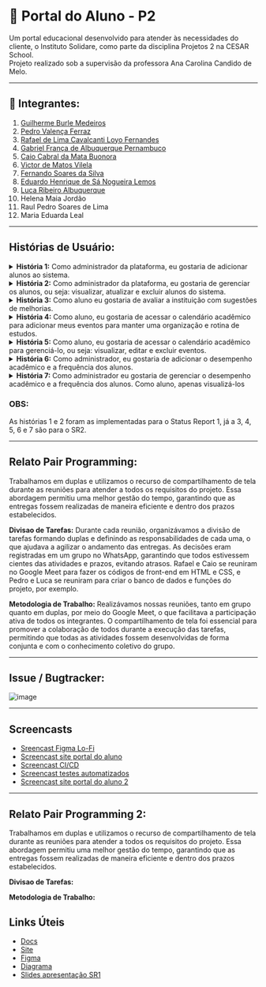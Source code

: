 # 📘 Portal do Aluno - P2

Um portal educacional desenvolvido para atender às necessidades do cliente, o Instituto Solidare, como parte da disciplina Projetos 2 na CESAR School.  
Projeto realizado sob a supervisão da professora Ana Carolina Candido de Melo.

----

## 👥 Integrantes:

1. [Guilherme Burle Medeiros](https://github.com/Guilherme-burle)  
2. [Pedro Valença Ferraz](https://github.com/PedroFerraz87)  
3. [Rafael de Lima Cavalcanti Loyo Fernandes](https://github.com/rafaelcf29)  
4. [Gabriel França de Albuquerque Pernambuco](https://github.com/gabrielfranca10)  
5. [Caio Cabral da Mata Buonora](https://github.com/caiobuonora)  
6. [Victor de Matos Vilela](https://github.com/VI170105)  
7. [Fernando Soares da Silva](https://github.com/Nando101210)  
8. [Eduardo Henrique de Sá Nogueira Lemos](https://github.com/EduardoHenrique15)  
9. [Luca Ribeiro Albuquerque](https://github.com/LucaAlbuquerque)  
10. Helena Maia Jordão  
11. Raul Pedro Soares de Lima  
12. Maria Eduarda Leal  

---

## Histórias de Usuário:

<details>
<summary><strong>História 1:</strong> Como administrador da plataforma, eu gostaria de adicionar alunos ao sistema.</summary>

- **Cenário favorável 1:**  
  Dado que o administrador está logado no portal  
  Quando acessa a aba “Cadastrar alunos” e preenche os dados necessários <br>
  Então o sistema salva tudo que foi pedido no banco de dados.

- **Cenário desfavorável 1:**  
  Dado que o administrador está logado no portal  
  Quando acessa a aba “Cadastrar alunos” e insere letras ao invés de números no campo "idade"
  Então o sistema não responde adequadamente à tentativa de cadastro, pois no lugar de números foram inseridas letras na idade.

- **Cenário desfavorável 2:**  
  Dado que o administrador está logado no portal  
  Quando acessa a aba “Cadastrar alunos” e insere números ao invés de letras no campo "nome".
  Então o sistema não responde adequadamente à tentativa de cadastro, pois um número foi inserido no lugar do nome.

</details>

<details>
<summary><strong>História 2:</strong> Como administrador da plataforma, eu gostaria de gerenciar os alunos, ou seja: visualizar, atualizar e excluir alunos do sistema.</summary>

- **Cenário favorável 1:**  
  Dado que o administrador está logado no portal  
  Quando acessa a aba “Gerenciar alunos” <br>
  Então o sistema exibe todos os alunos cadastrados no banco de dados.

- **Cenário favorável 2:**  
  Dado que o administrador está logado no portal  
  Quando acessa a aba “Gerenciar alunos” e seleciona “Editar” <br>
  Então os dados do aluno escolhido são exibidos para edição.

- **Cenário favorável 3:**  
  Dado que o administrador está logado no portal  
  Quando acessa a aba “Gerenciar alunos” e seleciona “Deletar” no aluno desejado <br>
  Então o aluno escolhido é excluído do sistema.

- **Cenário desfavorável 1:**  
  Dado que o administrador está logado no portal <br>
  Quando acessa a aba “Gerenciar alunos” <br>
  Então nenhum aluno aparece pois ainda não há alunos cadastrados.

</details>

<details>
<summary><strong>História 3:</strong> Como aluno eu gostaria de avaliar a instituição com sugestões de melhorias.</summary>

- **Cenário favorável 1:**  
  Dado que o aluno está matriculado e logado no portal <br>
  Quando acessa a aba “Avalie a Solidare” <br>
  Então perguntas são exibidas para resposta de "sim" e "não".

- **Cenário favorável 2:**  
  Dado que o aluno está matriculado e logado no portal <br>
  Quando acessa a aba “Avalie a Solidare”  <br>
  Então uma caixa é exibida para registrar sugestões e opiniões.

- **Cenário desfavorável 1:**  
  Dado que o aluno está matriculado e logado no portal <br>
  Quando acessa a aba “Avalie a Solidare” <br>
  Então uma falha no carregamento impede o acesso à aba.

</details>

<details>
<summary><strong>História 4:</strong> Como aluno, eu gostaria de acessar o calendário acadêmico para adicionar meus eventos para manter uma organização e rotina de estudos.</summary>

- **Cenário favorável 1:**  
  Dado que o aluno está matriculado e logado no portal <br>
  Quando acessa a aba “Calendário acadêmico", posteriormente "Adicionar evento" e preenche o evento desejado. <br>
  Então o sistema salva o evento no banco de dados.

- **Cenário desfavorável 1:**  
  Dado que o aluno está matriculado e logado no portal <br>
  Quando acessa a aba “Calendário acadêmico” e não preenche título do evento<br>
  Então o sistema exibe mensagem de erro e só salva o evento quando o aluno preencher o título.

- **Cenário desfavorável 2:**  
  Dado que o aluno está matriculado e logado <br>
  Quando acessa a aba “Calendário acadêmico”, posteriormente "Adicionar evento" e preenche letras ao invés de números no horário do evento <br>
  Então o sistema exibe mensagem de erro e só salva o evento quando o aluno preencher corretamente.
  
</details>

<details>
<summary><strong>História 5:</strong> Como aluno, eu gostaria de acessar o calendário acadêmico para gerenciá-lo, ou seja: visualizar, editar e excluir eventos.</summary>

- **Cenário favorável 1:**  
  Dado que o aluno está matriculado e logado no portal <br>
  Quando acessa a aba “Calendário acadêmico” <br>
  Então são exibidos os eventos acadêmicos cadastrados no calendário, como: datas de provas, entregas, e estudos personalizados.

- **Cenário favorável 2:**  
  Dado que o aluno está matriculado e logado no portal <br>
  Quando acessa a aba “Calendário acadêmico” e posteriormente "Editar" no evento desejado e muda as informações desejadas, como mudança de nome e horário. <br>
  Então as novas informações são salvas no banco de dados, assim, substituindo as antigas.

- **Cenário favorável 3:**  
  Dado que o administrador está logado no portal <br>
  Quando acessa a aba “Calendário acadêmico” e posteriormente "Excluir" no evento desejado <br>
  Então o evento é excluído do banco de dados e desaparece do calendário.

- **Cenário desfavorável 1:**  
  Dado que o aluno está matriculado e logado no portal <br>
  Quando acessa a aba “Calendário acadêmico” <br>
  Então não aparece nada em nenhum dia do calendário, pois ainda não há eventos cadastrados.

</details>

<details>
<summary><strong>História 6:</strong> Como administrador, eu gostaria de adicionar o desempenho acadêmico e a frequência dos alunos.</summary>

- **Cenário favorável 1:**  
  Dado que o administrador está logado no portal <br>
  Quando acessa a aba “Desempenho e Frequência”, posteriormente "Adicionar informações" e preenche-as <br>
  Então o sistema salva as informações no banco de dados.

- **Cenário desfavorável 1:**  
  Dado que o administrador está logado no portal  <br>
  Quando acessa a aba “Desempenho e Frequência” e tenta preencher letras ao invés de números no número de faltas do aluno <br>
  Então o sistema não permite e só salva as informações quando forem postas corretamente.

- **Cenário desfavorável 2:**  
  Dado que o administrador está logado no portal <br>
  Quando acessa a aba “Desempenho e Frequência” e tenta preencher números ao invés de letras no nome do evento <br>
  Então o sistema não permite e só salva as informações quando forem postas corretamente.

</details>

<details>
<summary><strong>História 7:</strong> Como administrador eu gostaria de gerenciar o desempenho acadêmico e a frequência dos alunos. Como aluno, apenas visualizá-los</summary>

- **Cenário favorável 1:**  
  Dado que o aluno está matriculado e logado no portal <br>
  Quando acessa a aba “Desempenho e Frequência” <br>
  Então o sistema exibe o número de faltas e o desempenho do aluno com "carinhas de satisfação" e comentário do avaliador.

- **Cenário favorável 2:**  
  Dado que o administrador está logado no portal
  Quando acessa a aba “Desempenho e frequência”, posteriormente "Editar" no aluno desejado e muda as informações desejadas <br>
  Então as novas informações são salvas no banco de dados, assim, substituindo as antigas. <br>

- **Cenário desfavorável 1:**  
  Dado que o aluno está logado no portal <br>
  Quando acessa a aba “Desempenho e Frequência” <br>
  Então uma mensagem avisa que não há dados cadastrados ainda.
</details>

### OBS:
  As histórias 1 e 2 foram as implementadas para o Status Report 1, já a 3, 4, 5, 6 e 7 são para o SR2.

---

## Relato Pair Programming:
  Trabalhamos em duplas e utilizamos o recurso de compartilhamento de tela durante as reuniões para atender a todos os requisitos do projeto. Essa abordagem permitiu uma melhor gestão do tempo, garantindo que as entregas fossem realizadas de maneira eficiente e dentro dos prazos estabelecidos. 

  **Divisao de Tarefas:** Durante cada reunião, organizávamos a divisão de tarefas formando duplas e definindo as responsabilidades de cada uma, o que ajudava a agilizar o andamento das entregas. As decisões eram registradas em um grupo no WhatsApp, garantindo que todos estivessem cientes das atividades e prazos, evitando atrasos. Rafael e Caio se reuniram no Google Meet para fazer os códigos de front-end em HTML e CSS, e Pedro e Luca se reuniram para criar o banco de dados e funções do projeto, por exemplo.

  **Metodologia de Trabalho:** Realizávamos nossas reuniões, tanto em grupo quanto em duplas, por meio do Google Meet, o que facilitava a participação ativa de todos os integrantes. O compartilhamento de tela foi essencial para promover a colaboração de todos durante a execução das tarefas, permitindo que todas as atividades fossem desenvolvidas de forma conjunta e com o conhecimento coletivo do grupo.

---

## Issue / Bugtracker:
![image](https://github.com/user-attachments/assets/a20ce089-9de6-47ab-a92e-c4399ea83196)


---
## Screencasts
- [Sreencast Figma Lo-Fi](https://youtu.be/hD8LePoT_Wk)
- [Screencast site portal do aluno](https://youtu.be/MeUWsWJPRtE?feature=shared)
- [Screencast CI/CD]()
- [Screencast testes automatizados]()
- [Screencast site portal do aluno 2]()
---

## Relato Pair Programming 2:
  Trabalhamos em duplas e utilizamos o recurso de compartilhamento de tela durante as reuniões para atender a todos os requisitos do projeto. Essa abordagem permitiu uma melhor gestão do tempo, garantindo que as entregas fossem realizadas de maneira eficiente e dentro dos prazos estabelecidos. 

  **Divisao de Tarefas:**

  **Metodologia de Trabalho:** 

## Links Úteis

- [Docs](https://docs.google.com/document/d/1Kb8RnBP_5Gz-eml2weoGkFe5UCOAMaLPehDUtYEnm3E/edit?tab=t.0)
- [Site](https://sites.google.com/d/1QneHjgrhPjpQ_i9iDOVrf8Ivn7McXcIN/p/1fAGUYkQG2JxVmydQqaz1o78MrP8PPQCt/edit)
- [Figma](https://www.figma.com/design/fahGccQiZEC5xWfqc5brNX/Untitled?m=auto&t=6C6LfIGmLXlI1Yj5-6)
- [Diagrama](https://miro.com/app/board/uXjVI-xQymA=/)
- [Slides apresentação SR1](https://www.canva.com/design/DAGlk-OyK3U/sfz8-SnF07B0pNAjbGoarA/edit)
